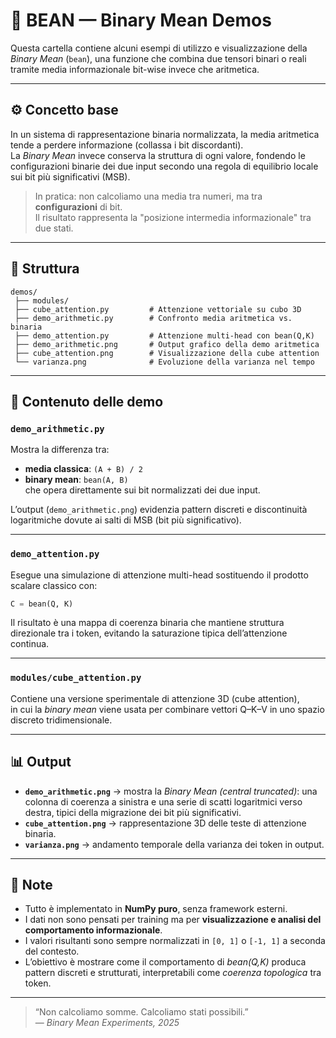# 🫘 BEAN — Binary Mean Demos

Questa cartella contiene alcuni esempi di utilizzo e visualizzazione della *Binary Mean* (`bean`), una funzione che combina due tensori binari o reali tramite media informazionale bit-wise invece che aritmetica.

---

## ⚙️ Concetto base

In un sistema di rappresentazione binaria normalizzata, la media aritmetica tende a perdere informazione (collassa i bit discordanti).  
La *Binary Mean* invece conserva la struttura di ogni valore, fondendo le configurazioni binarie dei due input secondo una regola di equilibrio locale sui bit più significativi (MSB).

> In pratica: non calcoliamo una media tra numeri, ma tra **configurazioni** di bit.  
> Il risultato rappresenta la "posizione intermedia informazionale" tra due stati.

---

## 📂 Struttura

```
demos/
 ├── modules/
 ├── cube_attention.py         # Attenzione vettoriale su cubo 3D
 ├── demo_arithmetic.py        # Confronto media aritmetica vs. binaria
 ├── demo_attention.py         # Attenzione multi-head con bean(Q,K)
 ├── demo_arithmetic.png       # Output grafico della demo aritmetica
 ├── cube_attention.png        # Visualizzazione della cube attention
 └── varianza.png              # Evoluzione della varianza nel tempo
```

---

## 🧪 Contenuto delle demo

### `demo_arithmetic.py`
Mostra la differenza tra:
- **media classica**: `(A + B) / 2`
- **binary mean**: `bean(A, B)`  
che opera direttamente sui bit normalizzati dei due input.

L’output (`demo_arithmetic.png`) evidenzia pattern discreti e discontinuità logaritmiche dovute ai salti di MSB (bit più significativo).

---

### `demo_attention.py`
Esegue una simulazione di attenzione multi-head sostituendo il prodotto scalare classico con:
```python
C = bean(Q, K)
```
Il risultato è una mappa di coerenza binaria che mantiene struttura direzionale tra i token, evitando la saturazione tipica dell’attenzione continua.

---

### `modules/cube_attention.py`
Contiene una versione sperimentale di attenzione 3D (cube attention),  
in cui la *binary mean* viene usata per combinare vettori Q–K–V in uno spazio discreto tridimensionale.

---

## 📊 Output

- **`demo_arithmetic.png`** → mostra la *Binary Mean (central truncated)*: una colonna di coerenza a sinistra e una serie di scatti logaritmici verso destra, tipici della migrazione dei bit più significativi.  
- **`cube_attention.png`** → rappresentazione 3D delle teste di attenzione binaria.  
- **`varianza.png`** → andamento temporale della varianza dei token in output.

---

## 🧩 Note

- Tutto è implementato in **NumPy puro**, senza framework esterni.  
- I dati non sono pensati per training ma per **visualizzazione e analisi del comportamento informazionale**.  
- I valori risultanti sono sempre normalizzati in `[0, 1]` o `[-1, 1]` a seconda del contesto.  
- L’obiettivo è mostrare come il comportamento di *bean(Q,K)* produca pattern discreti e strutturati, interpretabili come *coerenza topologica* tra token.

---

> “Non calcoliamo somme. Calcoliamo stati possibili.”  
> — *Binary Mean Experiments, 2025*
